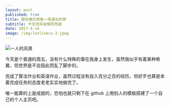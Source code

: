 ```yaml
---
layout: post
published: true
title: 那仿佛仍然是一场漫长的梦
subtitle: 今天也将会倏忽而逝
date: 2017-4-14
image: /img/lonliness-2.jpeg
---
```

![一人的风景]({{site.baseurl}}/img/lonliness-2.jpeg)

今天是个普通的周五，没有什么特殊的事在我身上发生，虽然我似乎有着某种希冀，但世界是不会因此而乱了脚步的。

完成了算法作业和英语作业，虽然过程没有投入百分之百的经历，但好歹也算是本着完成任务的态度老老实实地做完了。

唯一能算的上是成就的，恐怕也就只剩下在 github 上用别人的模板搭建了一个自己的个人主页吧。
